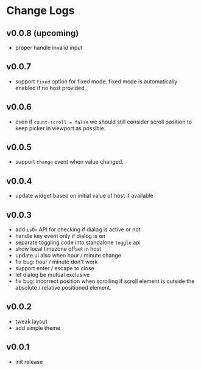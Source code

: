 # Change Logs

## v0.0.8 (upcoming)

 - proper handle invalid input


## v0.0.7

 - support `fixed` option for fixed mode. fixed mode is automatically enabled if no host provided.


## v0.0.6

 - even if `count-scroll = false` we should still consider scroll position to keep picker in viewport as possible.


## v0.0.5

 - support `change` event when value changed.


## v0.0.4

 - update widget based on initial value of host if available


## v0.0.3

 - add `isOn` API for checking if dialog is active or not
 - handle key event only if dialog is on
 - separate toggling code into standalone `toggle` api
 - show local timezone offset in host
 - update ui also when hour / minute change
 - fix bug: hour / minute don't work
 - support enter / escape to close
 - let dialog be mutual exclusive
 - fix bug: incorrect position when scrolling if scroll element is outside the absolute / relative positioned element.


## v0.0.2

 - tweak layout
 - add simple theme


## v0.0.1

 - init release
